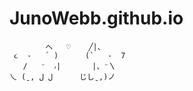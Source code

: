 # JunoWebb.github.io
            へ   ♡    ╱|、
     ૮  -   ՛ )      (`   -  7
       /   ⁻  ៸|       |、⁻〵
    乀 (ˍ, ل ل      じしˍ,)ノ
